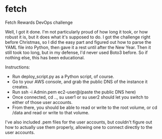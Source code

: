 # fetch
Fetch Rewards DevOps challenge

Well, I got it done. I'm not particularly proud of how long it took, or how robust it is, but it does what it's supposed to do. I got the challenge right before Christmas, so I
did the easy part and figured out how to parse the YAML file into Python, then gave it a rest until after the New Year. Then it still took too long, but in my defense, I'd never 
used Boto3 before. So if nothing else, this has been educational.

Instructions:
- Run deploy_script.py as a Python script, of course.
- Go to your AWS console, and grab the public DNS of the instance it creates.
- Run ssh -i Admin.pem ec2-user@(paste the public DNS here)
- Once connected, cd .., su user1 or su user2 should let you switch to either of those user accounts.
- From there, you should be able to read or write to the root volume, or cd /data and read or write to that volume.

I've also included .pem files for the user accounts, but couldn't figure out how to actually use them properly, allowing one to connect directly to the user accounts.
